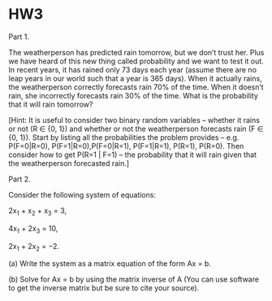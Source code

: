 # HW3

Part 1. 

The weatherperson has predicted rain tomorrow, but we don’t
trust her. Plus we have heard of this new thing called probability and we want to test it out. In recent years, it
has rained only 73 days each year (assume there are no leap years in our world such that a year is 365 days).
When it actually rains, the weatherperson correctly forecasts rain 70% of the time. When it doesn’t rain, she
incorrectly forecasts rain 30% of the time. What is the probability that it will rain tomorrow?

[Hint: It is useful to consider two binary random variables – whether it rains or not (R ∈ {0, 1}) and whether
or not the weatherperson forecasts rain (F ∈ {0, 1}). Start by listing all the probabilities the problem provides
– e.g. P(F=0|R=0), P(F=1|R=0),P(F=0|R=1), P(F=1|R=1), P(R=1), P(R=0). Then consider how to get
P(R=1 | F=1) – the probability that it will rain given that the weatherperson forecasted rain.]

Part 2. 

Consider the following system of equations:

2x<sub>1</sub> + x<sub>2</sub> + x<sub>3</sub> = 3,

4x<sub>1</sub> + 2x<sub>3</sub> = 10,

2x<sub>1</sub> + 2x<sub>2</sub> = −2.

(a) Write the system as a matrix equation of the form Ax = b.

(b) Solve for Ax = b by using the matrix inverse of A (You can use software to get the inverse matrix but be sure to cite your source).
